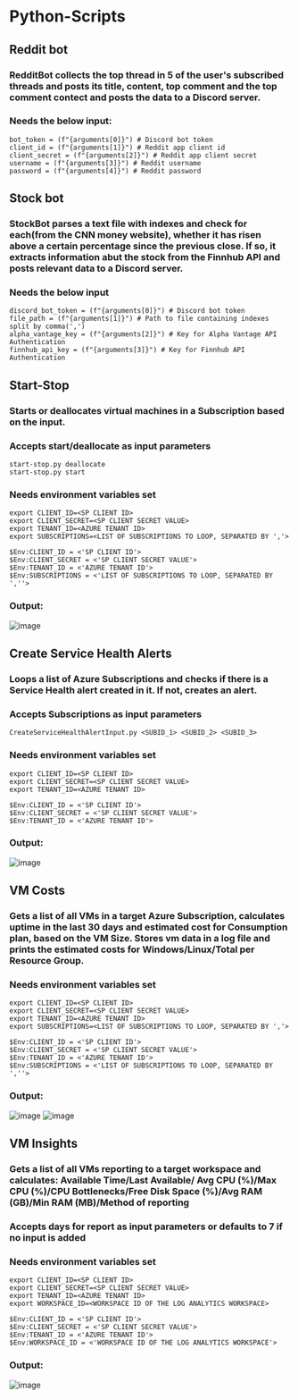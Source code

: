 # Python-Scripts

## Reddit bot
### RedditBot collects the top thread in 5 of the user's subscribed threads and posts its title, content, top comment and the top comment contect and posts the data to a Discord server. 
### Needs the below input:
    bot_token = (f"{arguments[0]}") # Discord bot token
    client_id = (f"{arguments[1]}") # Reddit app client id
    client_secret = (f"{arguments[2]}") # Reddit app client secret
    username = (f"{arguments[3]}") # Reddit username
    password = (f"{arguments[4]}") # Reddit password

## Stock bot
### StockBot parses a text file with indexes and check for each(from the CNN money website), whether it has risen above a certain percentage since the previous close. If so, it extracts information abut the stock from the Finnhub API and posts relevant data to a Discord server.
### Needs the below input

    discord_bot_token = (f"{arguments[0]}") # Discord bot token
    file_path = (f"{arguments[1]}") # Path to file containing indexes split by comma(',')
    alpha_vantage_key = (f"{arguments[2]}") # Key for Alpha Vantage API Authentication
    finnhub_api_key = (f"{arguments[3]}") # Key for Finnhub API Authentication
## Start-Stop
### Starts or deallocates virtual machines in a Subscription based on the input.
### Accepts start/deallocate as input parameters
    start-stop.py deallocate
    start-stop.py start
### Needs environment variables set
    export CLIENT_ID=<SP CLIENT ID>
    export CLIENT_SECRET=<SP CLIENT SECRET VALUE>
    export TENANT_ID=<AZURE TENANT ID>
    export SUBSCRIPTIONS=<LIST OF SUBSCRIPTIONS TO LOOP, SEPARATED BY ','>

    $Env:CLIENT_ID = <'SP CLIENT ID'>
    $Env:CLIENT_SECRET = <'SP CLIENT SECRET VALUE'>
    $Env:TENANT_ID = <'AZURE TENANT ID'>
    $Env:SUBSCRIPTIONS = <'LIST OF SUBSCRIPTIONS TO LOOP, SEPARATED BY ',''>

### Output:


![image](https://github.com/dab1ca/Python-Scripts/assets/45315505/59d31a59-4139-4970-9193-bb8da1654237)

## Create Service Health Alerts
### Loops a list of Azure Subscriptions and checks if there is a Service Health alert created in it. If not, creates an alert.
### Accepts Subscriptions as input parameters
    CreateServiceHealthAlertInput.py <SUBID_1> <SUBID_2> <SUBID_3>

### Needs environment variables set
    export CLIENT_ID=<SP CLIENT ID>
    export CLIENT_SECRET=<SP CLIENT SECRET VALUE>
    export TENANT_ID=<AZURE TENANT ID>

    $Env:CLIENT_ID = <'SP CLIENT ID'>
    $Env:CLIENT_SECRET = <'SP CLIENT SECRET VALUE'>
    $Env:TENANT_ID = <'AZURE TENANT ID'>

### Output: 

![image](https://github.com/dab1ca/Python-Scripts/assets/45315505/b18d4ae3-41bb-4ed1-a537-ff5ab935c148)

## VM Costs
### Gets a list of all VMs in a target Azure Subscription, calculates uptime in the last 30 days and estimated cost for Consumption plan, based on the VM Size. Stores vm data in a log file and prints the estimated costs for Windows/Linux/Total per Resource Group.

### Needs environment variables set
    export CLIENT_ID=<SP CLIENT ID>
    export CLIENT_SECRET=<SP CLIENT SECRET VALUE>
    export TENANT_ID=<AZURE TENANT ID>
    export SUBSCRIPTIONS=<LIST OF SUBSCRIPTIONS TO LOOP, SEPARATED BY ','>

    $Env:CLIENT_ID = <'SP CLIENT ID'>
    $Env:CLIENT_SECRET = <'SP CLIENT SECRET VALUE'>
    $Env:TENANT_ID = <'AZURE TENANT ID'>
    $Env:SUBSCRIPTIONS = <'LIST OF SUBSCRIPTIONS TO LOOP, SEPARATED BY ',''>

### Output:

![image](https://github.com/dab1ca/Python-Scripts/assets/45315505/852041a5-fc5e-4aa0-bf57-de6ff5885758)
![image](https://github.com/dab1ca/Python-Scripts/assets/45315505/e2133911-6a00-4ae8-92d5-a9ce8dce757e)

## VM Insights
### Gets a list of all VMs reporting to a target workspace and calculates: Available Time/Last Available/ Avg CPU (%)/Max CPU (%)/CPU Bottlenecks/Free Disk Space (%)/Avg RAM (GB)/Min RAM (MB)/Method of reporting
### Accepts days for report as input parameters or defaults to 7 if no input is added

### Needs environment variables set
    export CLIENT_ID=<SP CLIENT ID>
    export CLIENT_SECRET=<SP CLIENT SECRET VALUE>
    export TENANT_ID=<AZURE TENANT ID>
    export WORKSPACE_ID=<WORKSPACE ID OF THE LOG ANALYTICS WORKSPACE>

    $Env:CLIENT_ID = <'SP CLIENT ID'>
    $Env:CLIENT_SECRET = <'SP CLIENT SECRET VALUE'>
    $Env:TENANT_ID = <'AZURE TENANT ID'>
    $Env:WORKSPACE_ID = <'WORKSPACE ID OF THE LOG ANALYTICS WORKSPACE'>

### Output:

![image](https://github.com/dab1ca/Python-Scripts/assets/45315505/277808df-cd8e-4a79-a462-f909013acae3)
